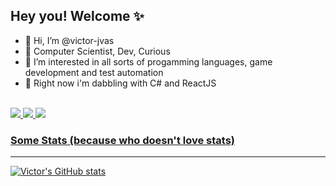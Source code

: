 ## Hey you! Welcome ✨


- 👋 Hi, I’m @victor-jvas
- 🎈 Computer Scientist, Dev, Curious
- 👀 I’m interested in all sorts of progamming languages, game development and test automation
- 🌱 Right now i'm dabbling with C# and ReactJS


<br />


<a href=https://www.linkedin.com/in/joaovictoras/>
<img src="https://img.shields.io/badge/LinkedIn-0077B5?style=for-the-badge&logo=linkedin&logoColor=white" />
</>
<a href=mailto:victor.jvas1@gmail.com>
<img src="https://img.shields.io/badge/Gmail-D14836?style=for-the-badge&logo=gmail&logoColor=white" />
</>
  <a href="https://discord.com/users/210200638485692416"/>
<img src="https://img.shields.io/badge/Discord-7289DA?style=for-the-badge&logo=discord&logoColor=white" />
</>


<br />

### Some Stats (because who doesn't love stats)
--------------------------------------------------------

[![Victor's GitHub stats](https://github-readme-stats.vercel.app/api?username=victor-jvas&hide=contribs,stars&show_icons=true&theme=tokyonight&count_private=true)](https://github.com/victor-jvas/github-readme-stats)
